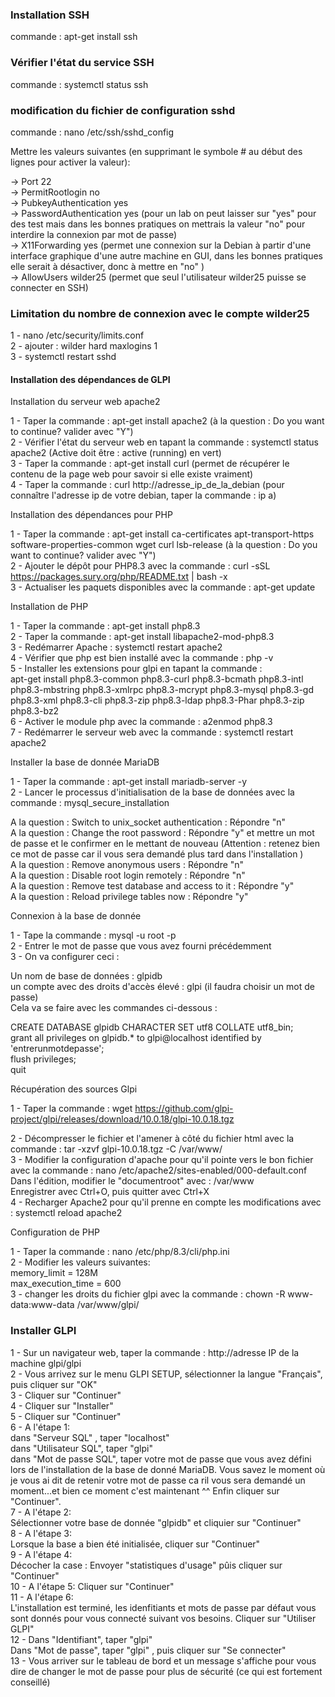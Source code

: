 ### Installation SSH  
  
commande : apt-get install ssh  
  
### Vérifier l'état du service SSH  
  
commande : systemctl status ssh  
  
### modification du fichier de configuration sshd    
  
commande : nano /etc/ssh/sshd_config  
  
Mettre les valeurs suivantes (en supprimant le symbole # au début des lignes pour activer la valeur):  
  
-> Port 22  
-> PermitRootlogin no  
-> PubkeyAuthentication yes  
-> PasswordAuthentication yes (pour un lab on peut laisser sur "yes" pour des test mais dans les bonnes pratiques on mettrais la valeur "no" pour interdire la connexion par mot de passe)  
-> X11Forwarding yes (permet une connexion sur la Debian à partir d'une interface graphique d'une autre machine en GUI, dans les bonnes pratiques elle serait à désactiver, donc à mettre en "no" )  
-> AllowUsers wilder25 (permet que seul l'utilisateur wilder25 puisse se connecter en SSH)  
  
### Limitation du nombre de connexion avec le compte wilder25    
1 - nano /etc/security/limits.conf  
2 - ajouter : wilder hard maxlogins 1  
3 - systemctl restart sshd  
  
#### Installation des dépendances de GLPI  
   
Installation du serveur web apache2  
   
1 - Taper la commande : apt-get install apache2  (à la question : Do you want to continue? valider avec "Y")  
2 - Vérifier l'état du serveur web en tapant la commande : systemctl status apache2  (Active doit être : active (running) en vert)  
3 - Taper la commande : apt-get install curl  (permet de récupérer le contenu de la page web pour savoir si elle existe vraiment)    
4 - Taper la commande : curl http://adresse_ip_de_la_debian (pour connaître l'adresse ip de votre debian, taper la commande : ip a)  
  
Installation des dépendances pour PHP  
  
1 - Taper la commande : apt-get install ca-certificates apt-transport-https software-properties-common wget curl lsb-release (à la question : Do you want to continue? valider avec "Y")  
2 - Ajouter le dépôt pour PHP8.3 avec la commande : curl -sSL https://packages.sury.org/php/README.txt | bash -x  
3 - Actualiser les paquets disponibles avec la commande : apt-get update  
  
Installation de PHP  
  
1 - Taper la commande : apt-get install php8.3  
2 - Taper la commande : apt-get install libapache2-mod-php8.3  
3 - Redémarrer Apache : systemctl restart apache2  
4 - Vérifier que php est bien installé avec la commande : php -v  
5 - Installer les extensions pour glpi en tapant la commande :  
apt-get install php8.3-common php8.3-curl php8.3-bcmath php8.3-intl php8.3-mbstring php8.3-xmlrpc php8.3-mcrypt php8.3-mysql php8.3-gd php8.3-xml php8.3-cli php8.3-zip php8.3-ldap php8.3-Phar php8.3-zip php8.3-bz2  
6 - Activer le module php avec la commande : a2enmod php8.3  
7 - Redémarrer le serveur web avec la commande : systemctl restart apache2  
  
Installer la base de donnée MariaDB  
  
1 - Taper la commande : apt-get install mariadb-server -y  
2 - Lancer le processus d'initialisation de la base de données avec la commande : mysql_secure_installation  

A la question : Switch to unix_socket authentication : Répondre "n"  
A la question : Change the root password : Répondre "y" et mettre un mot de passe et le confirmer en le mettant de nouveau (Attention : retenez bien ce mot de passe car il vous sera demandé plus tard dans l'installation  )   
A la question : Remove anonymous users : Répondre "n"  
A la question : Disable root login remotely : Répondre "n"  
A la question : Remove test database and access to it : Répondre "y"  
A la question : Reload privilege tables now : Répondre "y"  

Connexion à la base de donnée  
  
1 - Tape la commande : mysql -u root -p  
2 - Entrer le mot de passe que vous avez fourni précédemment   
3 - On va configurer ceci :  
  
Un nom de base de données : glpidb  
un compte avec des droits d'accès élevé : glpi (il faudra choisir un mot de passe)  
Cela va se faire avec les commandes ci-dessous :  

CREATE DATABASE glpidb CHARACTER SET utf8 COLLATE utf8_bin;  
grant all privileges on glpidb.* to glpi@localhost identified by 'entrerunmotdepasse';  
flush privileges;  
quit  
  
Récupération des sources Glpi  
  
1 - Taper la commande : wget https://github.com/glpi-project/glpi/releases/download/10.0.18/glpi-10.0.18.tgz  

2 - Décompresser le fichier et l'amener à côté du fichier html avec la commande : tar -xzvf glpi-10.0.18.tgz -C /var/www/  
3 - Modifier la configuration d'apache pour qu'il pointe vers le bon fichier avec la commande : nano /etc/apache2/sites-enabled/000-default.conf  
Dans l'édition, modifier le "documentroot" avec : /var/www  
Enregistrer avec Ctrl+O, puis quitter avec Ctrl+X  
4 - Recharger Apache2 pour qu'il prenne en compte les modifications avec : systemctl reload apache2  
  
Configuration de PHP  
  
1 - Taper la commande : nano /etc/php/8.3/cli/php.ini  
2 - Modifier les valeurs suivantes:  
    memory_limit = 128M  
    max_execution_time = 600  
3 - changer les droits du fichier glpi avec la commande : chown -R www-data:www-data /var/www/glpi/  
  
### Installer GLPI  
  
1 - Sur un navigateur web, taper la commande : http://adresse IP de la machine glpi/glpi  
2 - Vous arrivez sur le menu GLPI SETUP, sélectionner la langue "Français", puis cliquer sur "OK"  
3 - Cliquer sur "Continuer"  
4 - Cliquer sur "Installer"  
5 - Cliquer sur "Continuer"  
6 - A l'étape 1:  
    dans "Serveur SQL" , taper "localhost"  
    dans "Utilisateur SQL", taper "glpi"  
    dans "Mot de passe SQL", taper votre mot de passe que vous avez défini lors de l'installation de la base de donné MariaDB.  Vous savez le moment où je vous ai dit de retenir votre mot de passe ca ril vous sera demandé un moment...et bien ce moment c'est maintenant ^^  Enfin cliquer sur "Continuer".  
7 - A l'étape 2:  
    Sélectionner votre base de donnée "glpidb"  et cliquier sur "Continuer"  
8 - A l'étape 3:  
    Lorsque la base a bien été initialisée, cliquer sur "Continuer"  
9 - A l'étape 4:  
    Décocher la case : Envoyer "statistiques d'usage"  pûis cliquer sur "Continuer"  
10 - A l'étape 5: 
    Cliquer sur "Continuer"  
11 - A l'étape 6:  
    L'installation est terminé, les idenfitiants et mots de passe par défaut vous sont donnés pour vous connecté suivant vos besoins. Cliquer sur "Utiliser GLPI"  
12 - Dans "Identifiant", taper "glpi"  
    Dans "Mot de passe", taper "glpi" , puis cliquer sur "Se connecter"  
13 - Vous arriver sur le tableau de bord et un message s'affiche pour vous dire de changer le mot de passe pour plus de sécurité (ce qui est fortement conseillé)  
